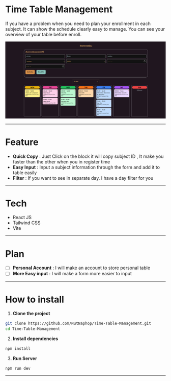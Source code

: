 # Time Table Management

If you have a problem when you need to plan your enrollment in each subject. It can show the schedule clearly easy to manage. You can see your overview of your table before enroll.

![alt text](screenshot/image.png)

--- 

# Feature
- **Quick Copy** : Just Click on the block it will copy subject ID , It make you faster than the other when you in register time
- **Easy Input** : Input a subject information through the form and add it to table easily
- **Filter** : If you want to see in separate day. I have a day filter for you 

---

# Tech
- React JS
- Tailwind CSS
- Vite

---

# Plan 
- [ ] **Personal Account** : I will make an account to store personal table
- [ ] **More Easy input** : I will make a form more easier to input

---
# How to install
1. **Clone the project**
```bash
git clone https://github.com/NutNaphop/Time-Table-Management.git
cd Time-Table-Management
```

2. **Install dependencies**
```bash
npm install 
```

3. **Run Server**
```bash
npm run dev
```

---

